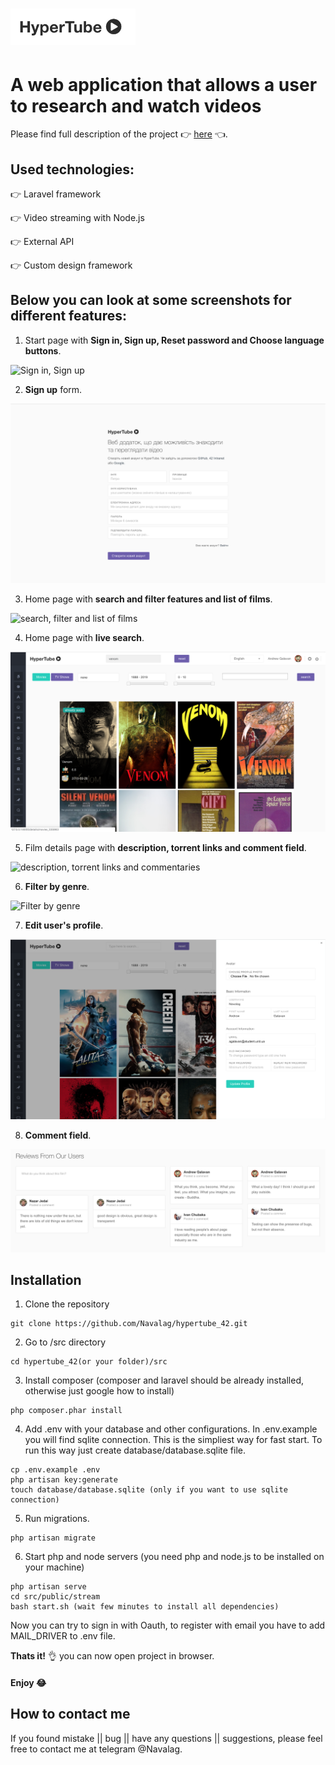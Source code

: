 # <img src="/screenshots/logo.png" alt="logo" title="logo" width="200">

# A web application that allows a user to research and watch videos

Please find full description of the project :point_right: [here](hypertube.en.pdf) :point_left:.

## Used technologies:

:point_right: Laravel framework

:point_right: Video streaming with Node.js

:point_right: External API

:point_right: Custom design framework

## Below you can look at some screenshots for different features:

1. Start page with **Sign in, Sign up, Reset password and Choose language buttons**.
<img src="/screenshots/screen_4.png" alt="Sign in, Sign up" title="Sign in, Sign up">

2. **Sign up** form.
<img src="/screenshots/screen_3.png" alt="Sign up" title="Sign up">

3. Home page with **search and filter features and list of films**.
<img src="/screenshots/screen_1.png" alt="search, filter and list of films" title="search, filter and list of films">

4. Home page with **live search**.
<img src="/screenshots/screen_8.png" alt="live search" title="live search">

5. Film details page with **description, torrent links and comment field**.
<img src="/screenshots/screen_2.png" alt="description, torrent links and commentaries" title="description, torrent links and commentaries">

6. **Filter by genre**.
<img src="/screenshots/screen_5.png" alt="Filter by genre" title="Filter by genre">

7. **Edit user's profile**.
<img src="/screenshots/screen_6.png" alt="Edit user profile" title="Edit user profile">

8. **Сomment field**.
<img src="/screenshots/screen_7.png" alt="commentaries" title="commentaries">

## Installation

1. Clone the repository
```
git clone https://github.com/Navalag/hypertube_42.git
```

2. Go to /src directory
```
cd hypertube_42(or your folder)/src
```

3. Install composer (composer and laravel should be already installed, otherwise just google how to install)
```
php composer.phar install
```

4. Add .env with your database and other configurations.
In .env.example you will find sqlite connection. This is the simpliest way for fast start.
To run this way just create database/database.sqlite file.
```
cp .env.example .env
php artisan key:generate
touch database/database.sqlite (only if you want to use sqlite connection)
```

5. Run migrations.
```
php artisan migrate
```

6. Start php and node servers (you need php and node.js to be installed on your machine)
```
php artisan serve
cd src/public/stream
bash start.sh (wait few minutes to install all dependencies)
```
Now you can try to sign in with Oauth, to register with email you have to add MAIL_DRIVER to .env file.

**Thats it!** :ok_hand: you can now open project in browser.

#### Enjoy :joy:

## How to contact me
If you found mistake || bug || have any questions || suggestions, please feel free to contact me at telegram @Navalag.
